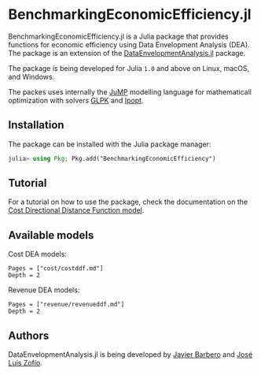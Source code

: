# BenchmarkingEconomicEfficiency.jl

BenchmarkingEconomicEfficiency.jl is a Julia package that provides functions for economic efficiency using Data Envelopment Analysis (DEA). The package is an extension of the [DataEnvelopmentAnalysis.jl](https://github.com/javierbarbero/DataEnvelopmentAnalysis.jl) package.

The package is being developed for Julia `1.0` and above on Linux, macOS, and Windows.

The packes uses internally the [JuMP](https://github.com/JuliaOpt/JuMP.jl) modelling language for mathematicall optimization with solvers [GLPK](https://github.com/jump-dev/GLPK.jl) and [Ipopt](https://github.com/jump-dev/Ipopt.jl).

## Installation

The package can be installed with the Julia package manager:
```julia
julia> using Pkg; Pkg.add("BenchmarkingEconomicEfficiency")
```

## Tutorial

For a tutorial on how to use the package, check the documentation on the [Cost Directional Distance Function model](@ref).

## Available models

Cost DEA models:
```@contents
Pages = ["cost/costddf.md"]
Depth = 2
```

Revenue DEA models:
```@contents
Pages = ["revenue/revenueddf.md"]
Depth = 2
```

## Authors

DataEnvelopmentAnalysis.jl is being developed by [Javier Barbero](http://www.javierbarbero.net) and [José Luís Zofío](http://www.joselzofio.net).
